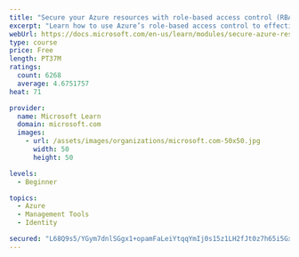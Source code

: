 ```yaml
---
title: "Secure your Azure resources with role-based access control (RBAC)"
excerpt: "Learn how to use Azure’s role-based access control to effectively manage your team’s access to Azure resources."
webUrl: https://docs.microsoft.com/en-us/learn/modules/secure-azure-resources-with-rbac/
type: course
price: Free
length: PT37M
ratings:
  count: 6268
  average: 4.6751757
heat: 71

provider:
  name: Microsoft Learn
  domain: microsoft.com
  images:
    - url: /assets/images/organizations/microsoft.com-50x50.jpg
      width: 50
      height: 50

levels:
  - Beginner

topics:
  - Azure
  - Management Tools
  - Identity

secured: "L68Q9s5/YGym7dnlSGgx1+opamFaLeiYtqqYmIj0s15z1LH2fJt0z7h65i5Gx1NhLx7Cy3dHyYiYpchRzeSTmIEPc9ebGyluSu333g354a0Lu8FW1G92B1FGaAhXB/ADxXqXb6gRCmQoIV1h19aa8H3NRIH3eylEQU5bP4IOhOqOqbrU51s9gqOWGsz8Pl+wP6+KXyS8TmP/vZTi09i05gSy5Oq3klIRnzHnYg2C48SRRB+fsCUuMKpJX0tnTWAEzwZOhidYi56AqrUIZ51I20ARCq599Ns5PhqCOJxRvGrYcppetyNF+m32Lp0dM4WTguhuKXAiRWXEw+h74hW0l/e8IOpJMgv2nKvWJmhyfekJLzMxJdbfUA4E0oeUiWo9SK/xr31IQzzZ/caOdmUL175NZPa/F7r4ROHSVRUZWlE=;ck1Czk49H5Vb7fTymRjZ5Q=="
---
```


